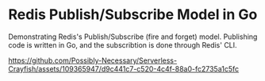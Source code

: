 # Redis Publish/Subscribe Model in Go

Demonstrating Redis's Publish/Subscribe (fire and forget) model. Publishing code is written in Go, and the subscribtion is done through Redis' CLI.


https://github.com/Possibly-Necessary/Serverless-Crayfish/assets/109365947/d9c441c7-c520-4c4f-88a0-fc2735a1c5fc
